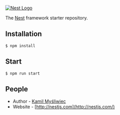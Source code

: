 [![Nest Logo](http://kamilmysliwiec.com/public/nest-logo.png)](http://nestjs.com/)

The [Nest](https://github.com/kamilmysliwiec/nest) framework starter repository. 

## Installation

```
$ npm install
```

## Start

```
$ npm run start
```

## People

- Author - [Kamil Myśliwiec](http://kamilmysliwiec.com)
- Website - [http://nestjs.com](http://nestjs.com/)
